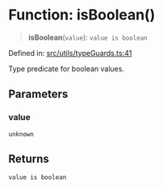 # Function: isBoolean()

> **isBoolean**(`value`): `value is boolean`

Defined in: [src/utils/typeGuards.ts:41](https://github.com/Nick2bad4u/Uptime-Watcher/blob/2a45eeb1723f8f7089001af2c92aa07d82dfe7e4/src/utils/typeGuards.ts#L41)

Type predicate for boolean values.

## Parameters

### value

`unknown`

## Returns

`value is boolean`
